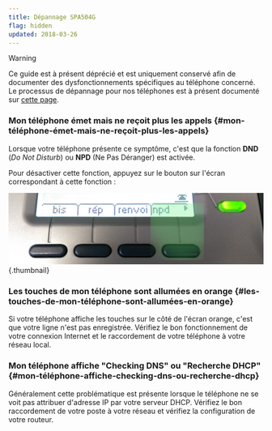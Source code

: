 ```yaml
---
title: Dépannage SPA504G
flag: hidden
updated: 2018-03-26
---
```


> [!warning]
> 
> Ce guide est à présent déprécié et est uniquement conservé afin de documenter des dysfonctionnements spécifiques au téléphone concerné.
> Le processus de dépannage pour nos téléphones est à présent documenté sur [cette page](/pages/web_cloud/phone_and_fax/voip/troubleshoot-02-fix-control-panel).
>

### Mon téléphone émet mais ne reçoit plus les appels {#mon-téléphone-émet-mais-ne-reçoit-plus-les-appels}

Lorsque votre téléphone présente ce symptôme, c'est que la fonction **DND** (*Do Not Disturb*) ou **NPD** (Ne Pas Déranger) est activée.

Pour désactiver cette fonction, appuyez sur le bouton sur l'écran correspondant à cette fonction :

![](images/Menu.png){.thumbnail}

### Les touches de mon téléphone sont allumées en orange {#les-touches-de-mon-téléphone-sont-allumées-en-orange}

Si votre téléphone affiche les touches sur le côté de l'écran orange, c'est que votre ligne n'est pas enregistrée. Vérifiez le bon fonctionnement de votre connexion Internet et le raccordement de votre téléphone à votre réseau local.


### Mon téléphone affiche "Checking DNS" ou "Recherche DHCP" {#mon-téléphone-affiche-checking-dns-ou-recherche-dhcp}

Généralement cette problématique est présente lorsque le téléphone ne se voit pas attribuer d'adresse IP par votre serveur DHCP. Vérifiez le bon raccordement de votre poste à votre réseau et vérifiez la configuration de votre routeur.
